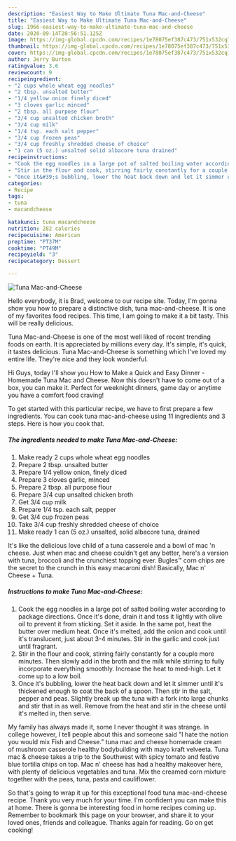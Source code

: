 ```yaml
---
description: "Easiest Way to Make Ultimate Tuna Mac-and-Cheese"
title: "Easiest Way to Make Ultimate Tuna Mac-and-Cheese"
slug: 1966-easiest-way-to-make-ultimate-tuna-mac-and-cheese
date: 2020-09-14T20:56:51.125Z
image: https://img-global.cpcdn.com/recipes/1e78075ef387c473/751x532cq70/tuna-mac-and-cheese-recipe-main-photo.jpg
thumbnail: https://img-global.cpcdn.com/recipes/1e78075ef387c473/751x532cq70/tuna-mac-and-cheese-recipe-main-photo.jpg
cover: https://img-global.cpcdn.com/recipes/1e78075ef387c473/751x532cq70/tuna-mac-and-cheese-recipe-main-photo.jpg
author: Jerry Burton
ratingvalue: 3.6
reviewcount: 9
recipeingredient:
- "2 cups whole wheat egg noodles"
- "2 tbsp. unsalted butter"
- "1/4 yellow onion finely diced"
- "3 cloves garlic minced"
- "2 tbsp. all purpose flour"
- "3/4 cup unsalted chicken broth"
- "3/4 cup milk"
- "1/4 tsp. each salt pepper"
- "3/4 cup frozen peas"
- "3/4 cup freshly shredded cheese of choice"
- "1 can (5 oz.) unsalted solid albacore tuna drained"
recipeinstructions:
- "Cook the egg noodles in a large pot of salted boiling water according to package directions. Once it&#39;s done, drain it and toss it lightly with olive oil to prevent it from sticking. Set it aside. In the same pot, heat the butter over medium heat. Once it&#39;s melted, add the onion and cook until it&#39;s translucent, just about 3-4 minutes. Stir in the garlic and cook just until fragrant."
- "Stir in the flour and cook, stirring fairly constantly for a couple more minutes. Then slowly add in the broth and the milk while stirring to fully incorporate everything smoothly. Increase the heat to med-high. Let it come up to a low boil."
- "Once it&#39;s bubbling, lower the heat back down and let it simmer until it&#39;s thickened enough to coat the back of a spoon. Then stir in the salt, pepper and peas. Slightly break up the tuna with a fork into large chunks and stir that in as well. Remove from the heat and stir in the cheese until it&#39;s melted in, then serve."
categories:
- Recipe
tags:
- tuna
- macandcheese

katakunci: tuna macandcheese 
nutrition: 282 calories
recipecuisine: American
preptime: "PT37M"
cooktime: "PT49M"
recipeyield: "3"
recipecategory: Dessert

---
```



![Tuna Mac-and-Cheese](https://img-global.cpcdn.com/recipes/1e78075ef387c473/751x532cq70/tuna-mac-and-cheese-recipe-main-photo.jpg)

Hello everybody, it is Brad, welcome to our recipe site. Today, I'm gonna show you how to prepare a distinctive dish, tuna mac-and-cheese. It is one of my favorites food recipes. This time, I am going to make it a bit tasty. This will be really delicious.

Tuna Mac-and-Cheese is one of the most well liked of recent trending foods on earth. It is appreciated by millions every day. It's simple, it's quick, it tastes delicious. Tuna Mac-and-Cheese is something which I've loved my entire life. They're nice and they look wonderful.

Hi Guys, today I&#39;ll show you How to Make a Quick and Easy Dinner - Homemade Tuna Mac and Cheese. Now this doesn&#39;t have to come out of a box, you can make it. Perfect for weeknight dinners, game day or anytime you have a comfort food craving!


To get started with this particular recipe, we have to first prepare a few ingredients. You can cook tuna mac-and-cheese using 11 ingredients and 3 steps. Here is how you cook that.

<!--inarticleads1-->

##### The ingredients needed to make Tuna Mac-and-Cheese:

1. Make ready 2 cups whole wheat egg noodles
1. Prepare 2 tbsp. unsalted butter
1. Prepare 1/4 yellow onion, finely diced
1. Prepare 3 cloves garlic, minced
1. Prepare 2 tbsp. all purpose flour
1. Prepare 3/4 cup unsalted chicken broth
1. Get 3/4 cup milk
1. Prepare 1/4 tsp. each salt, pepper
1. Get 3/4 cup frozen peas
1. Take 3/4 cup freshly shredded cheese of choice
1. Make ready 1 can (5 oz.) unsalted, solid albacore tuna, drained


It&#39;s like the delicious love child of a tuna casserole and a bowl of mac &#39;n cheese. Just when mac and cheese couldn&#39;t get any better, here&#39;s a version with tuna, broccoli and the crunchiest topping ever. Bugles™ corn chips are the secret to the crunch in this easy macaroni dish! Basically, Mac n&#39; Cheese + Tuna. 

<!--inarticleads2-->

##### Instructions to make Tuna Mac-and-Cheese:

1. Cook the egg noodles in a large pot of salted boiling water according to package directions. Once it&#39;s done, drain it and toss it lightly with olive oil to prevent it from sticking. Set it aside. In the same pot, heat the butter over medium heat. Once it&#39;s melted, add the onion and cook until it&#39;s translucent, just about 3-4 minutes. Stir in the garlic and cook just until fragrant.
1. Stir in the flour and cook, stirring fairly constantly for a couple more minutes. Then slowly add in the broth and the milk while stirring to fully incorporate everything smoothly. Increase the heat to med-high. Let it come up to a low boil.
1. Once it&#39;s bubbling, lower the heat back down and let it simmer until it&#39;s thickened enough to coat the back of a spoon. Then stir in the salt, pepper and peas. Slightly break up the tuna with a fork into large chunks and stir that in as well. Remove from the heat and stir in the cheese until it&#39;s melted in, then serve.


My family has always made it, some I never thought it was strange. In college however, I tell people about this and someone said &#34;I hate the notion you would mix Fish and Cheese.&#34; tuna mac and cheese homemade cream of mushroom casserole healthy bodybuilding with mayo kraft velveeta. Tuna mac &amp; cheese takes a trip to the Southwest with spicy tomato and festive blue tortilla chips on top. Mac n&#39; cheese has had a healthy makeover here, with plenty of delicious vegetables and tuna. Mix the creamed corn mixture together with the peas, tuna, pasta and cauliflower. 

So that's going to wrap it up for this exceptional food tuna mac-and-cheese recipe. Thank you very much for your time. I'm confident you can make this at home. There is gonna be interesting food in home recipes coming up. Remember to bookmark this page on your browser, and share it to your loved ones, friends and colleague. Thanks again for reading. Go on get cooking!
